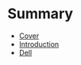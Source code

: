 # Summary

* [Cover](README.md)
* [Introduction](documentation/Introduction.md)
* [Dell](documentation/Dell.md)

